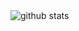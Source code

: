 <picture decoding="async" loading="lazy">
  <source media="(prefers-color-scheme: light)" srcset="https://raw.githubusercontent.com/georggunia/georggunia/output/github-stats.png">
  <source media="(prefers-color-scheme: dark)" srcset="https://raw.githubusercontent.com/georggunia/georggunia/output/github-stats-dark.png">
  <img alt="github stats" src="https://pixel-profile.vercel.app/api/github-stats?username=georggunia&screen_effect=false&theme=fuji">
</picture>
